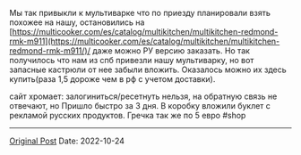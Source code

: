 Мы так привыкли к мультиварке что по приезду планировали взять похожее на нашу, остановились на [https://multicooker.com/es/catalog/multikitchen/multikitchen-redmond-rmk-m911](https://multicooker.com/es/catalog/multikitchen/multikitchen-redmond-rmk-m911/)/ даже можно РУ версию заказать. Но так получилось что нам из спб привезли нашу мультиварку, но вот запасные кастрюли от нее забыли вложить. Оказалось можно их здесь купить(раза 1,5 дороже чем в рф с учетом доставки).

сайт хромает: залогиниться/ресетнуть нельзя, на обратную связь не отвечают, но Пришло быстро за 3 дня. В коробку вложили буклет с рекламой русских продуктов. Гречка так же по 5 евро #shop

---
[Original Post](https://t.me/lev2tarragona/493)
Date: 2022-10-24
